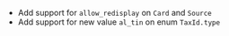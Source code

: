 * Add support for `allow_redisplay` on `Card` and `Source`
* Add support for new value `al_tin` on enum `TaxId.type`